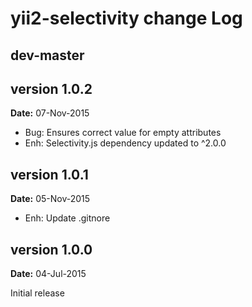 yii2-selectivity change Log
===========================

dev-master
----------


version 1.0.2
-------------
**Date:** 07-Nov-2015

- Bug: Ensures correct value for empty attributes
- Enh: Selectivity.js dependency updated to ^2.0.0


version 1.0.1
-------------
**Date:** 05-Nov-2015

- Enh: Update .gitnore


version 1.0.0
-------------
**Date:** 04-Jul-2015

Initial release
